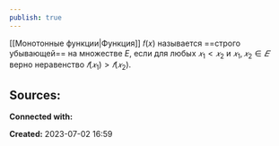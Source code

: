 ```yaml
---
publish: true
---
```


[[Монотонные функции|Функция]] 𝑓(𝑥) называется ==строго убывающей== на множестве $E$, если для любых $𝑥_1 < 𝑥_2$ и $𝑥_1 , 𝑥_2 ∈ 𝐸$ верно неравенство $𝑓(𝑥_1) > 𝑓(𝑥_2)$.




**Sources:**
- 


**Connected with:**




**Created:** 2023-07-02 16:59